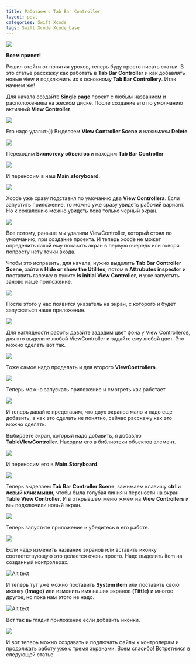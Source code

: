 ```yaml
---
title: Работаем с Tab Bar Controller
layout: post
categories: Swift Xcode
tags: Swift Xcode Xcode_base
---
```


![](http://s42.radikal.ru/i096/1702/34/adecf13af595.jpg)

**Всем привет!**

Решил отойти от понятия уроков, теперь буду просто писать статьи. В это статье расскажу
как работать в **Tab Bar Controller** и как добавлять новые view и подключить их к основному
**Tab Bar Controllerу**. Итак начнем же!

Для начала создайте **Single page** проект с любым названием и расположением на жеском диске.
После создание его по умолчанию активный **View Controller**.

![](http://s008.radikal.ru/i303/1702/0f/017c0708ae67.jpg)


Его надо удалить)) Выделяем **View Controller Scene** и нажимаем **Delete**.

![](http://s16.radikal.ru/i191/1702/04/33228f53fc14.jpg)

Переходим **Билиотеку объектов** и находим **Tab Bar Controller**

![](http://s11.radikal.ru/i183/1702/0b/ab431e6a4052.jpg)

И переносим в наш **Main.storyboard**.

![](http://s019.radikal.ru/i632/1702/81/fe40efcc4ee3.jpg)

Xcode уже сразу подставил по умочанию два **View Controllera**. Если запустить приложение, то можно
уже сразу увидеть рабочий вариант. Но к сожалению можно увидеть пока только черный экран.

![](http://i057.radikal.ru/1702/ca/4cd3c19fd9fe.jpg)

Все потому,  раньше мы удалили ViewController, который стоял по умолчанию, при создание проекта. И теперь xcode не может определить какой ему показать экран в первую очередь или говоря
попросту нету точки входа.

Чтобы это исправить, для начала, нужно выделить **Tab Bar Controller Scene**, зайти в **Hide or show**
**the Utilites**, потом в **Attrubutes inspector** и поставить галочку в пункте **Is initial View Controller**,
и уже запустить заново наше приложение.

![](http://s019.radikal.ru/i643/1702/86/4978a7a8d4aa.jpg)



После этого у нас появится указатель на экран, с которого и будет запускаться наше приложение.

![](http://s018.radikal.ru/i509/1702/1e/bbfc47556723.jpg)

Для наглядности работы давайте зададим цвет фона у View Controlleroв, для это выделите
любой ViewController и задайте ему любой цвет. Это можно сделать вот так.

![](http://s009.radikal.ru/i308/1702/69/fc67c1ee7f11.jpg)

Тоже самое надо проделать и для второго **ViewControllerа**.

![](http://i023.radikal.ru/1702/3b/1f3f70fab974.jpg)

Теперь можно запускать приложение и смотреть как работает.

![](http://s019.radikal.ru/i620/1702/96/bb071650aa50.gif)

И теперь давайте представим, что двух экранов мало и надо еще добавить, а как это сделать
не понятно, сейчас расскажу как это можно сделать.

Выбираете экран, который надо добавить, я добавлю **TableVIewController**. Находим его
в библиотеки объектов элемент.

![](http://s45.radikal.ru/i108/1702/35/c275a7602b96.jpg)

И переносим его в **Main.Storyboard**.

![](http://s018.radikal.ru/i502/1702/4c/cde71b99cfe4.jpg)

Теперь выделаем **Tab Bar Controller Scene**, зажимаем клавишу **ctrl** и **левый клик мыши**, чтобы
была голубая линия и перености на экран **Table View Controller**. И в открывшем меню жмем
на **View Controllers** и мы подключили новый экран. 

![](http://s009.radikal.ru/i307/1702/6e/37986e0ec4f8.gif)

Теперь запустите приложение и убедитесь в его работе.

![](http://s019.radikal.ru/i635/1702/19/757d1575cad2.gif)

Если надо изменить название экранов или вставить иконку соответствующую это делается
очень просто. Надо выделить item на созданный контролерах.

![Alt text](https://monosnap.com/file/jWaNxymFqHbpopSjGDkAacFEOj6GMm.png)

И теперь тут уже можно поставить **System item** или поставить свою иконку **(Image)** или изменить
имя наших экранов **(Tittle)** и многое другое, но пока нам этого не надо.

![Alt text](https://monosnap.com/file/exJpdwD5XJqruVuUvlclYfi4f5ZDbA.png)

Вот так выглядит приложение если добавить иконки.

![](http://s48.radikal.ru/i122/1702/a4/1f23ede9b71b.gif)

И вот теперь можно создавать и подлючать файлы к контролерам и продолжать работу уже с тремя экранами.
Всем спасибо! Встретимся в следующей статье.